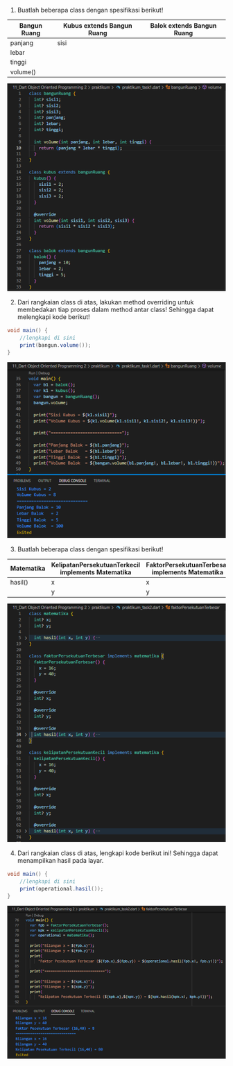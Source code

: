 1. Buatlah beberapa class dengan spesifikasi berikut!

| Bangun Ruang | Kubus extends Bangun Ruang | Balok extends Bangun Ruang |
|--------------|----------------------------|----------------------------|
| panjang      | sisi                       |                            |
| lebar        | 
| tinggi       |
| volume()     |

![](../screenshots/Screenshot_TaskPraktikumNo1.png)

2. Dari rangkaian class di atas, lakukan method overriding untuk membedakan tiap proses dalam method antar class! Sehingga dapat melengkapi kode berikut!

```cs
void main() {
    //lengkapi di sini
    print(bangun.volume());
}
```

![](../screenshots/Screenshot_TaskPraktikumNo2.png)

3. Buatlah beberapa class dengan spesifikasi berikut!

| Matematika   | KelipatanPersekutuanTerkecil implements Matematika | FaktorPersekutuanTerbesar implements Matematika |
|--------------|----------------------------------------------------|-------------------------------------------------|
| hasil()      | x                                                  | x                                               |
|              | y                                                  | y                                               |

![](../screenshots/Screenshot_TaskPraktikumNo3.png)

4. Dari rangkaian class di atas, lengkapi kode berikut ini! Sehingga dapat menampilkan hasil pada layar.

```cs
void main() {
    //lengkapi di sini
    print(operational.hasil());
}
```

![](../screenshots/Screenshot_TaskPraktikumNo4.png)
